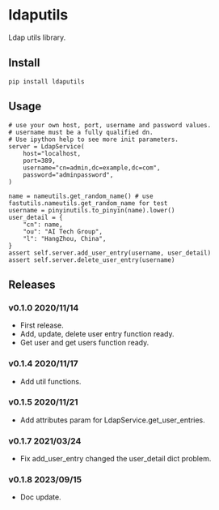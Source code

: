 # ldaputils

Ldap utils library.

## Install

```
pip install ldaputils
```

## Usage

```
# use your own host, port, username and password values.
# username must be a fully qualified dn.
# Use ipython help to see more init parameters.
server = LdapService(
    host="localhost,
    port=389,
    username="cn=admin,dc=example,dc=com",
    password="adminpassword",
)

name = nameutils.get_random_name() # use fastutils.nameutils.get_random_name for test
username = pinyinutils.to_pinyin(name).lower()
user_detail = {
    "cn": name,
    "ou": "AI Tech Group",
    "l": "HangZhou, China",
}
assert self.server.add_user_entry(username, user_detail)
assert self.server.delete_user_entry(username)
```

## Releases

### v0.1.0 2020/11/14

- First release.
- Add, update, delete user entry function ready.
- Get user and get users function ready.

### v0.1.4 2020/11/17

- Add util functions.

### v0.1.5 2020/11/21

- Add attributes param for LdapService.get_user_entries.

### v0.1.7 2021/03/24

- Fix add_user_entry changed the user_detail dict problem.

### v0.1.8 2023/09/15

- Doc update.
